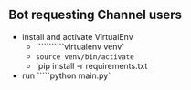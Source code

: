 ## Bot requesting Channel users
* install and activate VirtualEnv
    * ```````````virtualenv venv`
    * `source venv/bin/activate`
    * `pip install -r requirements.txt
* run `````python main.py`
